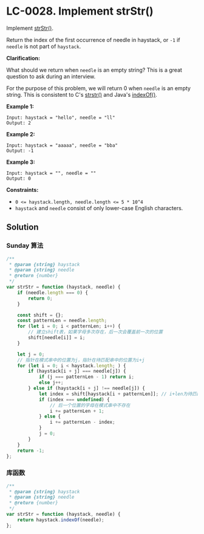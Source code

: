 # LC-0028. Implement strStr()

Implement [strStr()](http://www.cplusplus.com/reference/cstring/strstr/).

Return the index of the first occurrence of needle in haystack, or `-1` if `needle` is not part of `haystack`.

**Clarification:**

What should we return when `needle` is an empty string? This is a great question to ask during an interview.

For the purpose of this problem, we will return 0 when `needle` is an empty string. This is consistent to C's [strstr()](http://www.cplusplus.com/reference/cstring/strstr/) and Java's [indexOf()](<https://docs.oracle.com/javase/7/docs/api/java/lang/String.html#indexOf(java.lang.String)>).

**Example 1:**

```
Input: haystack = "hello", needle = "ll"
Output: 2
```

**Example 2:**

```
Input: haystack = "aaaaa", needle = "bba"
Output: -1
```

**Example 3:**

```
Input: haystack = "", needle = ""
Output: 0
```

**Constraints:**

-   `0 <= haystack.length, needle.length <= 5 * 10^4`
-   `haystack` and `needle` consist of only lower-case English characters.

## Solution

### Sunday 算法

```javascript
/**
 * @param {string} haystack
 * @param {string} needle
 * @return {number}
 */
var strStr = function (haystack, needle) {
    if (needle.length === 0) {
        return 0;
    }

    const shift = {};
    const patternLen = needle.length;
    for (let i = 0; i < patternLen; i++) {
        // 建立shift表，如果字母多次存在，后一次会覆盖前一次的位置
        shift[needle[i]] = i;
    }

    let j = 0;
    // 指针在模式串中的位置为j，指针在待匹配串中的位置为i+j
    for (let i = 0; i < haystack.length; ) {
        if (haystack[i + j] === needle[j]) {
            if (j === patternLen - 1) return i;
            else j++;
        } else if (haystack[i + j] !== needle[j]) {
            let index = shift[haystack[i + patternLen]]; // i+len为待匹配串中后一个位置
            if (index === undefined) {
                // 后一个位置的字母在模式串中不存在
                i += patternLen + 1;
            } else {
                i += patternLen - index;
            }
            j = 0;
        }
    }
    return -1;
};
```

### 库函数

```javascript
/**
 * @param {string} haystack
 * @param {string} needle
 * @return {number}
 */
var strStr = function (haystack, needle) {
    return haystack.indexOf(needle);
};
```
